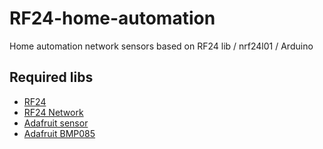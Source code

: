 RF24-home-automation
====================

Home automation network sensors based on RF24 lib / nrf24l01 / Arduino


## Required libs
* [RF24](https://github.com/maniacbug/RF24)
* [RF24 Network](https://github.com/maniacbug/RF24Network)
* [Adafruit sensor](https://github.com/adafruit/Adafruit_Sensor)
* [Adafruit BMP085](https://github.com/adafruit/Adafruit_BMP085_Unified)